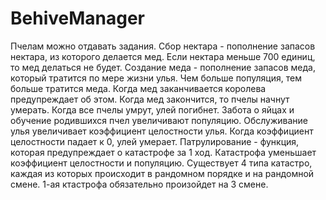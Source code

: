 # BehiveManager
Пчелам можно отдавать задания.
Сбор нектара - пополнение запасов нектара, из которого делается мед. Если нектара меньше 700 единиц, то мед делаться не будет.
Создание меда - пополнение запасов меда, который тратится по мере жизни улья. Чем больше популяция, тем больше тратится меда. Когда мед заканчивается королева предупреждает об этом. Когда мед закончится, то пчелы начнут умерать. Когда все пчелы умрут, улей погибнет.
Забота о яйцах и обучение родившихся пчел увеличивают популяцию.
Обслуживание улья увеличивает коэффициент целостности улья. Когда коэффициент целостности падает к 0, улей умерает.
Патрулирование - функция, которая предупреждает о катастрофе за 1 ход.
Катастрофа уменьшает коэффициент целостности и популяцию.
Существует 4 типа катастро, каждая из которых происходит в рандомном порядке и на рандомной смене. 1-ая ктастрофа обязательно произойдет на 3 смене. 
